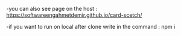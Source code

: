 
-you can also see page on the host : https://softwareengahmetdemir.github.io/card-scetch/

-if you want to run on local after clone write in the command : npm i 

